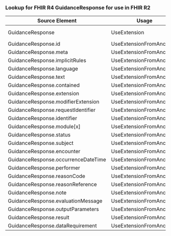 ### Lookup for FHIR R4 GuidanceResponse for use in FHIR R2

| Source Element | Usage | Target |
| -------------- | ----- | ------ |
| GuidanceResponse | UseExtension | http://hl7.org/fhir/4.0/StructureDefinition/extension-GuidanceResponse |
| GuidanceResponse.id | UseExtensionFromAncestor | - |
| GuidanceResponse.meta | UseExtensionFromAncestor | - |
| GuidanceResponse.implicitRules | UseExtensionFromAncestor | - |
| GuidanceResponse.language | UseExtensionFromAncestor | - |
| GuidanceResponse.text | UseExtensionFromAncestor | - |
| GuidanceResponse.contained | UseExtensionFromAncestor | - |
| GuidanceResponse.extension | UseExtensionFromAncestor | - |
| GuidanceResponse.modifierExtension | UseExtensionFromAncestor | - |
| GuidanceResponse.requestIdentifier | UseExtensionFromAncestor | - |
| GuidanceResponse.identifier | UseExtensionFromAncestor | - |
| GuidanceResponse.module[x] | UseExtensionFromAncestor | - |
| GuidanceResponse.status | UseExtensionFromAncestor | - |
| GuidanceResponse.subject | UseExtensionFromAncestor | - |
| GuidanceResponse.encounter | UseExtensionFromAncestor | - |
| GuidanceResponse.occurrenceDateTime | UseExtensionFromAncestor | - |
| GuidanceResponse.performer | UseExtensionFromAncestor | - |
| GuidanceResponse.reasonCode | UseExtensionFromAncestor | - |
| GuidanceResponse.reasonReference | UseExtensionFromAncestor | - |
| GuidanceResponse.note | UseExtensionFromAncestor | - |
| GuidanceResponse.evaluationMessage | UseExtensionFromAncestor | - |
| GuidanceResponse.outputParameters | UseExtensionFromAncestor | - |
| GuidanceResponse.result | UseExtensionFromAncestor | - |
| GuidanceResponse.dataRequirement | UseExtensionFromAncestor | - |
